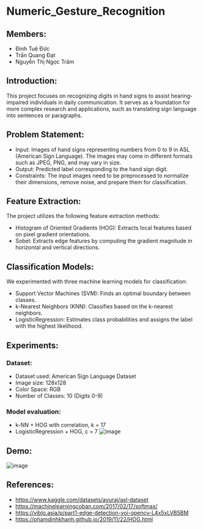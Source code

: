 # Numeric_Gesture_Recognition
## Members:
- Đinh Tuệ Đức
- Trần Quang Đạt
- Nguyễn Thị Ngọc Trâm
## Introduction:
This project focuses on recognizing digits in hand signs to assist hearing-impaired individuals in daily communication. It serves as a foundation for more complex research and applications, such as translating sign language into sentences or paragraphs.
## Problem Statement:
- Input: Images of hand signs representing numbers from 0 to 9 in ASL (American Sign Language). The images may come in different formats such as JPEG, PNG, and may vary in size.
- Output: Predicted label corresponding to the hand sign digit.
- Constraints: The input images need to be preprocessed to normalize their dimensions, remove noise, and prepare them for classification.
## Feature Extraction:
The project utilizes the following feature extraction methods:
- Histogram of Oriented Gradients (HOG): Extracts local features based on pixel gradient orientations.
- Sobel: Extracts edge features by computing the gradient magnitude in horizontal and vertical directions.
## Classification Models:
We experimented with three machine learning models for classification:
- Support Vector Machines (SVM): Finds an optimal boundary between classes.
- k-Nearest Neighbors (KNN): Classifies based on the k-nearest neighbors.
- LogisticRegression: Estimates class probabilities and assigns the label with the highest likelihood.
## Experiments:
### Dataset:
- Dataset used: American Sign Language Dataset
- Image size: 128x128
- Color Space: RGB
- Number of Classes: 10 (Digits 0-9)
### Model evaluation:
- k-NN + HOG with correlation, k = 17
- LogisticRegression + HOG, c = 7
![image](https://github.com/user-attachments/assets/20d9369d-c00b-4e26-a2c5-165b2b0904a0)
## Demo:
![image](https://github.com/user-attachments/assets/efe2e86d-0d8a-4386-a9a5-c96e5af6ae6a)
## References:
- https://www.kaggle.com/datasets/ayuraj/asl-dataset
- https://machinelearningcoban.com/2017/02/17/softmax/
- https://viblo.asia/p/part1-edge-detection-voi-opencv-L4x5xLVB5BM
- https://phamdinhkhanh.github.io/2019/11/22/HOG.html

